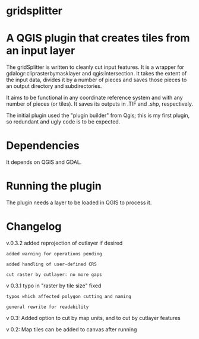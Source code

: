 # gridsplitter
A QGIS plugin that creates tiles from an input layer
=================

The gridSplitter is written to cleanly cut input features. It is a wrapper for gdalogr:cliprasterbymasklayer
and qgis:intersection. It takes the extent of the input data, divides it by a number of pieces and saves 
those pieces to an output directory and subdirectories. 

It aims to be functional in any coordinate reference 
system and with any number of pieces (or tiles). It saves its outputs in .TIF and .shp, respectively.

The initial plugin used the "plugin builder" from Qgis; this is my first plugin, so redundant and ugly code is to be expected.

Dependencies
=================
It depends on QGIS and GDAL.

Running the plugin
=================
The plugin needs a layer to be loaded in QGIS to process it. 


Changelog
=================
v.0.3.2 
    added reprojection of cutlayer if desired
    
    added warning for operations pending
    
    added handling of user-defined CRS
    
    cut raster by cutlayer: no more gaps

v 0.3.1 
    typo in "raster by tile size" fixed

    typos which affected polygon cutting and naming

    general rewrite for readability

v 0.3: 
    Added option to cut by map units, and to cut by cutlayer features

v 0.2: 
    Map tiles can be added to canvas after running
